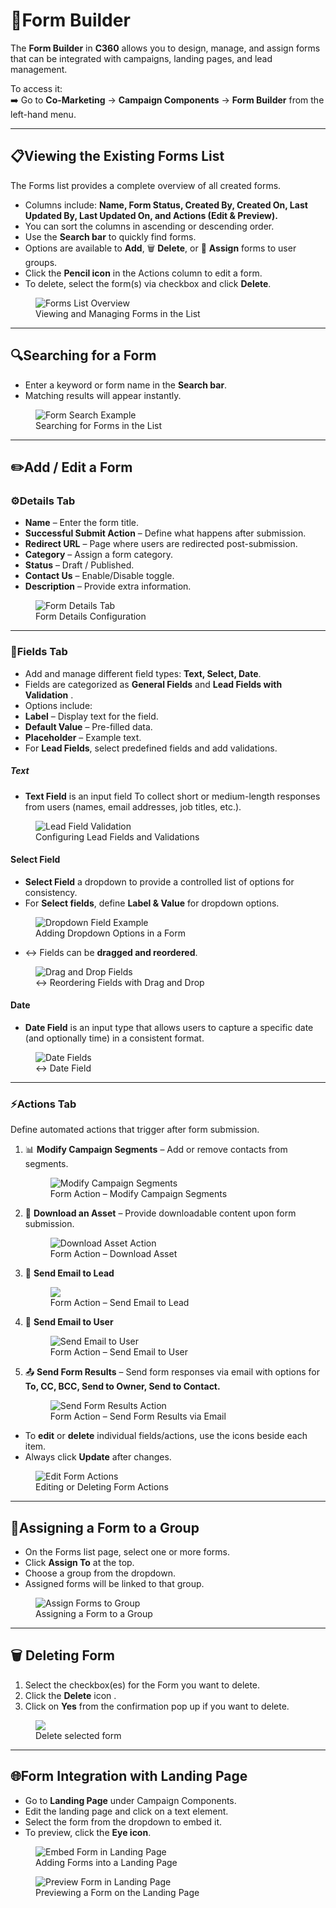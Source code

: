 # **📝Form Builder**

The **Form Builder** in **C360** allows you to design, manage, and assign forms that can be integrated with campaigns, landing pages, and lead management.

To access it:  
➡️ Go to **Co-Marketing** → **Campaign Components** → **Form Builder** from the left-hand menu.

---

## 📋Viewing the Existing Forms List

The Forms list provides a complete overview of all created forms.

- Columns include: **Name, Form Status, Created By, Created On, Last Updated By, Last Updated On, and Actions (Edit & Preview).**
- You can sort the columns in ascending or descending order.
- Use the **Search bar** to quickly find forms.
- Options are available to **Add**, 🗑️ **Delete**, or 👥 **Assign** forms to user groups.
- Click the **Pencil icon** in the Actions column to edit a form.
- To delete, select the form(s) via checkbox and click **Delete**.

<figure>
  <img src="/media/marketing/component/form builder/form-list.png" alt="Forms List Overview" />
  <figcaption> Viewing and Managing Forms in the List</figcaption>
</figure>

---

## 🔍Searching for a Form

- Enter a keyword or form name in the **Search bar**.
- Matching results will appear instantly.

<figure>
  <img src="/media/marketing/component/form builder/form-search.png" alt="Form Search Example" />
  <figcaption> Searching for Forms in the List</figcaption>
</figure>

---

## ✏️Add / Edit a Form

### ⚙️Details Tab

- **Name** – Enter the form title.
- **Successful Submit Action** – Define what happens after submission.
- **Redirect URL** – Page where users are redirected post-submission.
- **Category** – Assign a form category.
- **Status** – Draft / Published.
- **Contact Us** – Enable/Disable toggle.
- **Description** – Provide extra information.

<figure>
  <img src="/media/marketing/component/form builder/form-add.png" alt="Form Details Tab" />
  <figcaption> Form Details Configuration</figcaption>
</figure>

---

### 🧩Fields Tab

- Add and manage different field types: **Text, Select, Date**.
- Fields are categorized as **General Fields** and **Lead Fields with Validation** .
- Options include:
- **Label** – Display text for the field.
- **Default Value** – Pre-filled data.
- **Placeholder** – Example text.
- For **Lead Fields**, select predefined fields and add validations.

##### Text

- **Text Field** is an input field To collect short or medium-length responses from users (names, email addresses, job titles, etc.).

<figure>
  <img src="/media/marketing/component/form builder/form-field-text.png" alt="Lead Field Validation" />
  <figcaption> Configuring Lead Fields and Validations</figcaption>
</figure>

#### Select Field

- **Select Field**  a dropdown to provide a controlled list of options for consistency.
- For **Select fields**, define **Label & Value** for dropdown options.

<figure>
  <img src="/media/marketing/component/form builder/form-field-select.png" alt="Dropdown Field Example" />
  <figcaption> Adding Dropdown Options in a Form</figcaption>
</figure>

- ↔ Fields can be **dragged and reordered**.

<figure>
  <img src="/media/marketing/component/form builder/form-field-reorder.png" alt="Drag and Drop Fields" />
  <figcaption>↔ Reordering Fields with Drag and Drop</figcaption>
</figure>

#### Date

- **Date Field** is an input type that allows users to capture a specific date (and optionally time) in a consistent format.

<figure>
  <img src="/media/marketing/component/form builder/form-field-date.png" alt="Date Fields" />
  <figcaption>↔ Date Field</figcaption>
</figure>

---

### ⚡Actions Tab

Define automated actions that trigger after form submission.

1. 📊 **Modify Campaign Segments** – Add or remove contacts from segments.

   <figure>
     <img src="/media/marketing/component/form builder/form-action-modify campaign segment.png" alt="Modify Campaign Segments" />
     <figcaption> Form Action – Modify Campaign Segments</figcaption>
   </figure>

2. 📂 **Download an Asset** – Provide downloadable content upon form submission.

   <figure>
     <img src="/media/marketing/component/form builder/form-action-download asset.png" alt="Download Asset Action" />
     <figcaption> Form Action – Download Asset</figcaption>
   </figure>

3. 📧 **Send Email to Lead**

   <figure>
     <img src="/media/marketing/component/form builder/form-action-send email to lead.png" />
     <figcaption> Form Action – Send Email to Lead</figcaption>
   </figure>

4. 👤 **Send Email to User**

   <figure>
     <img src="/media/marketing/component/form builder/form-action-send email to user.png" alt="Send Email to User" />
     <figcaption> Form Action – Send Email to User</figcaption>
   </figure>

5. 📤 **Send Form Results** – Send form responses via email with options for **To, CC, BCC, Send to Owner, Send to Contact.**

   <figure>
     <img src="/media/marketing/component/form builder/form-action-send form result.png" alt="Send Form Results Action" />
     <figcaption> Form Action – Send Form Results via Email</figcaption>
   </figure>

- To **edit** or **delete** individual fields/actions, use the icons beside each item.
- Always click **Update** after changes.

<figure>
  <img src="/media/marketing/component/form builder/form-action-edit & delete.png" alt="Edit Form Actions" />
  <figcaption> Editing or Deleting Form Actions</figcaption>
</figure>

---

## 👥Assigning a Form to a Group

- On the Forms list page, select one or more forms.
- Click **Assign To** at the top.
- Choose a group from the dropdown.
- Assigned forms will be linked to that group.

<figure>
  <img src="/media/marketing/component/form builder/form-assign.png" alt="Assign Forms to Group" />
  <figcaption> Assigning a Form to a Group</figcaption>
</figure>

---

## 🗑️ Deleting Form

1. Select the checkbox(es) for the Form you want to delete.
2. Click the **Delete** icon .
3. Click on **Yes** from the confirmation pop up if you want to delete.

<figure>
  <img src="/media/marketing/component/form builder/form-delete.png" style={{width:"100%", maxWidth:"650px"}} />
  <figcaption>Delete selected form</figcaption>
</figure>

---

## 🌐Form Integration with Landing Page

- Go to **Landing Page** under Campaign Components.
- Edit the landing page and click on a text element.
- Select the form from the dropdown to embed it.
- To preview, click the **Eye icon**.

<figure>
  <img src="/media/marketing/component/form builder/form-track.png" alt="Embed Form in Landing Page" />
  <figcaption>Adding Forms into a Landing Page</figcaption>
</figure>

<figure>
  <img src="/media/marketing/component/form builder/form-preview.png" alt="Preview Form in Landing Page" />
  <figcaption>Previewing a Form on the Landing Page</figcaption>
</figure>
